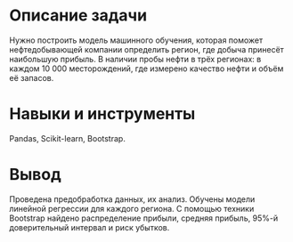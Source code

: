 # Описание задачи

Нужно построить модель машинного обучения, которая поможет нефтедобывающей компании определить регион, где добыча принесёт наибольшую прибыль. В наличии пробы нефти в трёх регионах: в каждом 10 000 месторождений, где измерено качество нефти и объём её запасов. 


# Навыки и инструменты

Pandas, Scikit-learn, Bootstrap.

# Вывод

Проведена предобработка данных, их анализ. Обучены модели линейной регрессии для каждого региона. С помощью техники Bootstrap найдено распределение прибыли, средняя прибыль, 95%-й доверительный интервал и риск убытков.